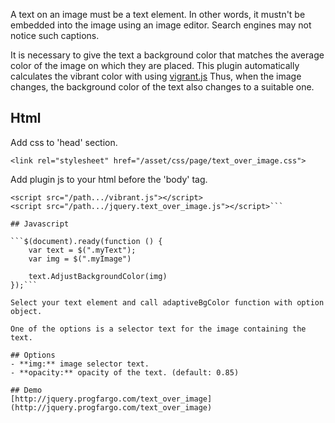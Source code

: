 A text on an image must be a text element. In other words, it mustn't be embedded into the image using an image editor. Search engines may not notice such captions.

It is necessary to give the text a background color that matches the average color of the image on which they are placed. This plugin automatically calculates the vibrant color with using [vigrant.js](https://jariz.github.io/vibrant.js/)
Thus, when the image changes, the background color of the text also changes to a suitable one.

## Html

Add css to 'head' section.

```<link rel="stylesheet" href="/asset/css/page/text_over_image.css">```

Add plugin js to your html before the 'body' tag.

```<script src="/path.../jquery.js"></script>
<script src="/path.../vibrant.js"></script>
<script src="/path.../jquery.text_over_image.js"></script>```

## Javascript

```$(document).ready(function () {
	var text = $(".myText");
	var img = $(".myImage")
	
	text.AdjustBackgroundColor(img)
});```

Select your text element and call adaptiveBgColor function with option object.

One of the options is a selector text for the image containing the text.

## Options
- **img:** image selector text.
- **opacity:** opacity of the text. (default: 0.85)

## Demo
[http://jquery.progfargo.com/text_over_image](http://jquery.progfargo.com/text_over_image)